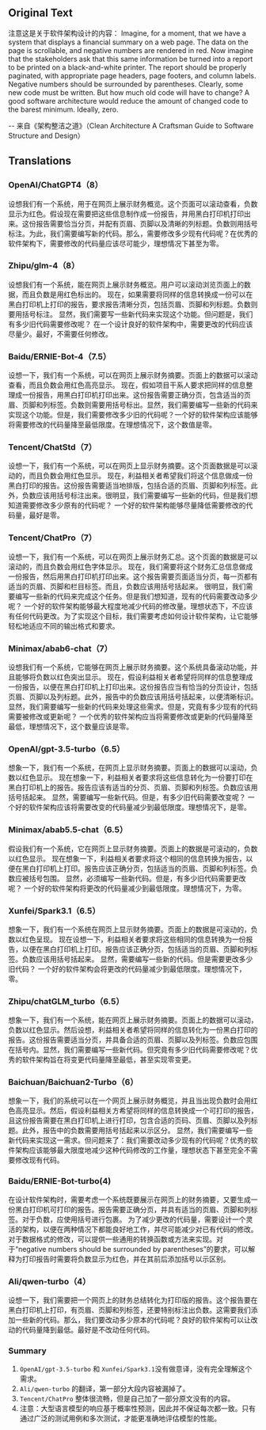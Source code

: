 ## Original Text

注意这是关于软件架构设计的内容：
Imagine, for a moment, that we have a system that displays a financial summary on a web page. The data on the page is scrollable, and negative numbers are rendered in red.
Now imagine that the stakeholders ask that this same information be turned into a report to be printed on a black-and-white printer. The report should be properly paginated, with appropriate page headers, page footers, and column labels. Negative numbers should be surrounded by parentheses.
Clearly, some new code must be written. But how much old code will have to change?
A good software architecture would reduce the amount of changed code to the barest minimum. Ideally, zero.

-- 来自《架构整洁之道》（Clean Architecture A Craftsman Guide to Software Structure and Design）

## Translations

### OpenAI/ChatGPT4（8）
设想我们有一个系统，用于在网页上展示财务概览。这个页面可以滚动查看，负数显示为红色。假设现在需要把这些信息制作成一份报告，并用黑白打印机打印出来。这份报告需要恰当分页，并配有页眉、页脚以及清晰的列标题。负数则用括号标注。为此，我们需要编写新的代码。那么，需要修改多少现有代码呢？在优秀的软件架构下，需要修改的代码量应该尽可能少，理想情况下甚至为零。

### Zhipu/glm-4（8）
设想我们有一个系统，能在网页上展示财务概览。用户可以滚动浏览页面上的数据，而且负数是用红色标出的。
现在，如果需要将同样的信息转换成一份可以在黑白打印机上打印的报告，要求报告清晰分页，包括页眉、页脚和列标题。负数则要用括号标注。
显然，我们需要写一些新代码来实现这个功能。但问题是，我们有多少旧代码需要修改呢？
在一个设计良好的软件架构中，需要更改的代码应该尽量少。最好，不需要任何修改。

### Baidu/ERNIE-Bot-4（7.5）
设想一下，我们有一个系统，可以在网页上展示财务摘要。页面上的数据可以滚动查看，而且负数会用红色高亮显示。
现在，假如项目干系人要求把同样的信息整理成一份报告，用黑白打印机打印出来。这份报告需要正确分页，包含适当的页眉、页脚和列标签。负数则需要用括号标出。显然，我们需要编写一些新的代码来实现这个功能。但是，我们需要修改多少旧的代码呢？一个好的软件架构应该能够将需要修改的代码量降至最低限度。在理想情况下，这个数值是零。

### Tencent/ChatStd（7）
设想一下，我们有一个系统，可以在网页上显示财务摘要。这个页面数据是可以滚动的，而且负数会用红色显示。 现在，利益相关者希望我们将这个信息做成一份黑白打印的报告。这份报告需要适当地排版，包括合适的页眉、页脚和列标签。此外，负数应该用括号标注出来。很明显，我们需要编写一些新的代码，但是我们想知道需要修改多少原有的代码呢？ 一个好的软件架构能够尽量降低需要修改的代码量，最好是零。

### Tencent/ChatPro（7）
设想一下，我们有一个系统，可以在网页上展示财务汇总。这个页面的数据是可以滚动的，而且负数会用红色字体显示。 现在，我们需要将这个财务汇总信息做成一份报告，然后用黑白打印机打印出来。这个报告需要页面适当分页，每一页都有适当的页眉、页脚和栏目标签。而且，负数应该用括号括起来。 很明显，我们需要编写一些新的代码来完成这个任务。但是我们想知道，现有的代码需要改动多少呢？ 一个好的软件架构能够最大程度地减少代码的修改量。理想状态下，不应该有任何代码更改。为了实现这个目标，我们需要考虑如何设计软件架构，让它能够轻松地适应不同的输出格式和要求。

### Minimax/abab6-chat（7）
设想我们有一个系统，它能够在网页上展示财务摘要。这个系统具备滚动功能，并且能够将负数以红色突出显示。 现在，假设利益相关者希望将同样的信息整理成一份报告，以便在黑白打印机上打印出来。这份报告应当有恰当的分页设计，包括页眉、页脚以及列标题。此外，报告中的负数应该用括号括起来，以便清晰标识。 显然，我们需要编写一些新的代码来处理这些需求。但是，究竟有多少现有的代码需要被修改或更新呢？ 一个优秀的软件架构应当将需要修改或更新的代码量降至最低，理想情况下，这个数量应该是零。

### OpenAI/gpt-3.5-turbo（6.5）
想象一下，我们有一个系统，在网页上显示财务摘要。页面上的数据可以滚动，负数以红色显示。 现在想象一下，利益相关者要求将这些信息转化为一份要打印在黑白打印机上的报告。报告应该有适当的分页、页眉、页脚和列标签。负数应该用括号括起来。 显然，需要编写一些新代码。但是，有多少旧代码需要改变呢？ 一个好的软件架构应该将需要改变的代码量减少到最低限度。理想情况下，是零。

### Minimax/abab5.5-chat（6.5）
假设我们有一个系统，它在网页上显示财务摘要。页面上的数据是可滚动的，负数以红色显示。 现在想象一下，利益相关者要求将这个相同的信息转换为报告，以便在黑白打印机上打印。报告应该正确分页，包括适当的页眉、页脚和列标签。负数应被括号包围。 显然，必须编写一些新代码。但是，有多少旧代码需要更改呢？ 一个好的软件架构将更改的代码量减少到最低限度。理想情况下，为零。

### Xunfei/Spark3.1（6.5）
想象一下，我们有一个系统在网页上显示财务摘要。页面上的数据是可滚动的，负数以红色呈现。 现在设想一下，利益相关者要求将这些相同的信息转换为一份报告，以便在黑白打印机上打印。报告应该正确分页，包括适当的页眉、页脚和列标签。负数应该用括号括起来。 显然，需要编写一些新的代码。但是需要更改多少旧代码？ 一个好的软件架构会将更改的代码量减少到最低限度。理想情况下，零。

### Zhipu/chatGLM_turbo（6.5）
想象一下，我们有一个系统，能在网页上展示财务摘要。页面上的数据可以滚动，负数以红色显示。然后设想，利益相关者希望将同样的信息转化为一份黑白打印的报告。这份报告需要适当分页，并具备合适的页眉、页脚以及列标签。负数应包围在括号内。显然，我们需要编写一些新代码。但究竟有多少旧代码需要修改呢？优秀的软件架构旨在将变更代码量降至最低，甚至实现零变更。

### Baichuan/Baichuan2-Turbo（6）
想象一下，我们的系统可以在一个网页上展示财务概览，并且当出现负数时会用红色高亮显示。然后，假设利益相关方希望将同样的信息转换成一个可打印的报告，且这份报告需要在黑白打印机上进行打印，包含合适的页码、页眉、页脚以及列标题。此外，报告中的负数需要用括号括起来以示区分。 显然，我们需要编写一些新代码来实现这一需求。但问题来了：我们需要改动多少现有的代码呢？优秀的软件架构应该能够最大限度地减少这种代码修改的工作量，理想状态下甚至完全不需要修改现有代码。

### Baidu/ERNIE-Bot-turbo(4)
在设计软件架构时，需要考虑一个系统既要展示在网页上的财务摘要，又要生成一份黑白打印机可打印的报告。报告需要正确分页，并具有适当的页眉、页脚和列标签。对于负数，应使用括号进行包裹。 为了减少更改的代码量，需要设计一个灵活的架构，以便在两种情况下都能良好地工作，并尽可能减少对已有代码的修改。对于数据格式的修改，可以提供一些通用的转换函数或方法来实现。对于“negative numbers should be surrounded by parentheses”的要求，可以解释为打印报告时需要将负数显示为红色，并在其前后添加括号以示区别。

### Ali/qwen-turbo（4）
设想一下，我们需要把一个网页上的财务总结转化为打印版的报告。这个报告要在黑白打印机上打印，有页眉、页脚和列标签，还要特别标注出负数。这需要我们添加一些新的代码。那么，我们要改动多少原本的代码呢？良好的软件架构可以让改动的代码量降到最低。最好是不改动任何代码。

### Summary
1. `OpenAI/gpt-3.5-turbo` 和 `Xunfei/Spark3.1`没有做意译，没有完全理解这个需求。
2. `Ali/qwen-turbo` 的翻译，第一部分大段内容被漏掉了。
3. `Tencent/ChatPro` 整体很流畅，但是自己加了一部分原文没有的内容。
4. 注意：大型语言模型的响应基于概率性预测，因此并不保证每次都一致。只有通过广泛的测试用例和多次测试，才能更准确地评估模型的性能。